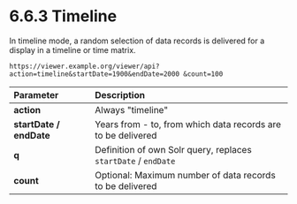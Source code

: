 # 6.6.3 Timeline

In timeline mode, a random selection of data records is delivered for a display in a timeline or time matrix.

```text
https://viewer.example.org/viewer/api?action=timeline&startDate=1900&endDate=2000 &count=100
```

| **Parameter**  | Description |
| :--- | :--- |
| **action** | Always "timeline" |
| **startDate / endDate**  | Years from - to, from which data records are to be delivered |
| **q**  | Definition of own Solr query, replaces `startDate` / `endDate`  |
| **count**  | Optional: Maximum number of data records to be delivered |

